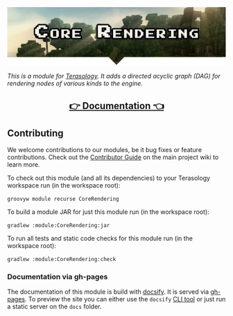 <div align="center">
<img src="./docs/_media/banner.png">
</div>

_This is a module for [Terasology].
It adds a directed acyclic graph (DAG) for rendering nodes of various kinds to the engine._

<h2 align="center"><a href="https://terasology.github.io/CoreRendering">👉 Documentation 👈</a></h2>

## Contributing

We welcome contributions to our modules, be it bug fixes or feature contributions.
Check out the [Contributor Guide][contributor-guide] on the main project wiki to learn more.

To check out this module (and all its dependencies) to your Terasology workspace run (in the workspace root):

```
groovyw module recurse CoreRendering
```

To build a module JAR for just this module run (in the workspace root):

```
gradlew :module:CoreRendering:jar
```

To run all tests and static code checks for this module run (in the workspace root):

```
gradlew :module:CoreRendering:check
```

### Documentation via gh-pages

The documentation of this module is build with [docsify].
It is served via [gh-pages].
To preview the site you can either use the `docsify` [CLI tool](https://github.com/docsifyjs/docsify-cli) or just run a static server on the `docs` folder.

<!-- References -->
[Terasology]: https://github.com/MovingBlocks/Terasology
[gh-pages]: https://pages.github.com/
[docsify]: https://docsify.js.org/#/
[contributor-guide]: https://github.com/MovingBlocks/Terasology/wiki/Contributor-Quick-Start
